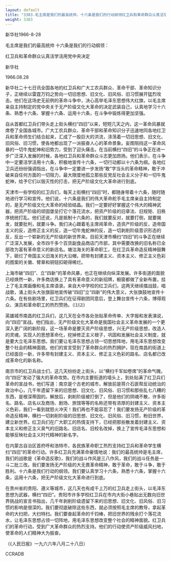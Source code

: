 ```yaml
---
layout: default
title: "3383.毛主席是我们的最高统帅，十六条是我们的行动纲领红卫兵和革命群众认真活学活用党中央决定"
weight: 3383
---
```


新华社1966-8-28

毛主席是我们的最高统帅 十六条是我们的行动纲领：

红卫兵和革命群众认真活学活用党中央决定

新华社

1966.08.28

新华社二十七日讯全国各地的红卫兵和广大工农兵群众、革命干部、革命知识分子，正继续以雷霆万钧之势向一切旧思想、旧文化、旧风俗、旧习惯展开猛烈攻击。他们在这场史无前例的革命斗争中，决心高举毛泽东思想伟大红旗，以毛主席亲自主持制定的党中央关于无产阶级文化大革命的决定武装自己，认真地学习十六条、熟悉十六条、掌握十六条、运用十六条，在斗争中锻炼得更加坚强。

自从首都红卫兵们带头走上街头横扫“四旧”以来，短短几天之内，这一革命风暴就席卷了全国各城市。广大工农兵群众、革命干部和革命知识分子迅速地同各地红卫兵和革命师生们结合起来，汇成了一股巨大的洪流，涤荡着一切旧思想、旧文化、旧风俗、旧习惯，使各地都出现了一派振奋人心的革命景象。妄图阻挡这一革命风暴的一切牛鬼蛇神和旧势力，受到了迎头痛击。在当前横扫“四旧”的斗争正在进一步广泛深入发展的时候，各地红卫兵和革命群众斗志更加昂扬。他们表示，在斗争中一定要活学活用十六条，积极地宣传十六条，一切行动都以十六条为纲。各地红卫兵还纷纷强调指出，在斗争中一定要进一步发扬“敢”字当头的革命精神，敢于冲破来自任何方面的一切阻力，最大限度地孤立那些反党反社会主义分子和一切牛鬼蛇神，给予它们以毁灭性的打击，把无产阶级文化大革命进行到底。

天津市一些学校的红卫兵们，每天上街横扫“四旧”时，都随身带着十六条，随时随地进行学习和宣传。他们说，十六条是我们的伟大革命舵手毛主席亲自主持制定的，是无产阶级文化大革命的经验结晶。我们一定要好好掌握这个伟大的精神武器，把资产阶级的顽固堡垒打它个落花流水，把资产阶级的旧章法、旧规矩、旧秩序统统打乱。他们还说，凡是抵制十六条的，我们就要反对，就要打倒，就要揭发，就要批判，就要斗争。我们决心跟着毛主席闹革命，造资产阶级的反，造帝国主义的反，造修正主义的反，造一切牛鬼蛇神的反，造一切剥削阶级意识形态的反，反出一个崭新的无产阶级的新世界来。目前天津市横扫“四旧”的斗争正在继续广泛深入发展，全市四千多个百货副食品商店门市部，其中需要改换的旧名称已全部改为富有革命意义的新店名。塘沽海关的革命职工，在红卫兵革命造反精神鼓舞下，砸烂了帝国主义旧海关的大沿帽，把带有封建主义、资本主义、修正主义色彩的图案的关徽、臂章和铜钮扣砸得稀烂。

上海市破“四旧”、立“四新”的革命风暴，也正在继续向纵深发展。许多街道的面貌已经焕然一新，许多商店换上了具有革命意义的新招牌，橱窗都做了全新布置，挂上了毛主席画像和毛主席语录。来自大中学校的红卫兵们，这两天继续擂战鼓，唱战歌，涌上街头大张旗鼓地宣传破“四旧”立“四新”的伟大意义，大张旗鼓地宣传十六条。在有些剧场里，红卫兵们在征得剧团同意后，登上舞台宣传十六条，博得观众、演员和革命职工的热烈赞扬。（⑴⑵）

英雄城市南昌的红卫兵们，这几天在全市各处张贴革命传单、大字报和发表演说，向“四旧”宣战。他们指出，无产阶级文化大革命是我国社会主义革命发展的一个更深入更广阔的新阶段，这一场革命是要灭资产阶级思想，兴无产阶级思想，改造人的灵魂，实现人的思想革命化，挖掉修正主义根子，巩固和发展社会主义制度，就是要大立毛泽东思想。我们要让毛泽东思想占领一切思想阵地，用毛泽东思想改变整个社会的精神面貌。他们的宣言受到了革命群众的热烈拥护，现在南昌的街道上已经面目一新，许多带有封建主义、资本主义、修正主义色彩的路名、店名都已改成革命化的新名称。

南京市的红卫兵战士们，这几天纷纷走上街头，以“横扫千军如卷席”的革命气魄，向“四旧”发动了强大的革命攻势。在市内主要街道的墙头上，到处贴满了红卫兵们革命的宣战书，他们写道：南京是个古老的城市，解放前是蒋介石匪帮反动统治的政治中心，几千年遗留下来的旧思想、旧文化、旧风俗、旧习惯和那些乱七八糟的东西，是根深蒂固的。解放后，剥削阶级被打倒了，但是他们的阴魂不散，许多街名、路名、店名以及商场、剧场、旅馆等等的名称还带有浓厚的封建主义、资本主义色彩，我们一看到就怒火冲天！我们再也不能容忍了！我们要发扬无产阶级的革命造反精神，横扫一切剥削阶级的旧思想、旧文化、旧风俗、旧习惯，粉旧世界，建立新世界。红卫兵们在广大职工的热情支持下，已经把那些散发着封建主义、资本主义和修正主义臭气的旧路名、旧店名、旧校名改掉，换上了宣传毛泽东思想和能够反映社会主义时代精神的新名字。

在内蒙古自治区首府呼和浩特市，各民族革命职工热烈支持红卫兵和革命学生横扫“四旧”的革命行动。许多红卫兵充满革命豪情地说：我们的最高统帅是毛主席，我们的战歌是《革命造反歌》，我们的战斗作风是三八作风，我们的战斗任务是一斗二批三改。我们要发扬无产阶级的大无畏革命精神，敢于革命，敢于斗争，敢于胜利。十六条是我们行动的纲领。我们要认真学习十六条，熟悉十六条，掌握十六条，运用十六条，把无产阶级文化大革命进行到底。

在贵州省的贵阳、遵义等城市，这几天也有成千上万的红卫兵走上街头，以毛泽东思想为武器，横扫“四旧”。贵阳市许多学校红卫兵在市内大街小巷贴出无数向旧世界挑战的宣言书指出，几千年剥削阶级遗留下来的旧思想、旧文化、旧风俗、旧习惯的影响是很深的。我们要彻底破除这些东西，就必须按照毛主席的教导，拿起革命的大扫把，大扫特扫。我们要奋起革命的千钧棒，把旧世界的残余打个落花流水，让毛泽东思想占领一切阵地，用毛泽东思想改变整个社会的精神面貌。红卫兵们的革命行动，受到广大革命群众的热烈支持。他们的行动使资产阶级威风扫地，使革命的人们精神大为振奋。

（《人民日报》一九六六年八月二十八日）

CCRADB


